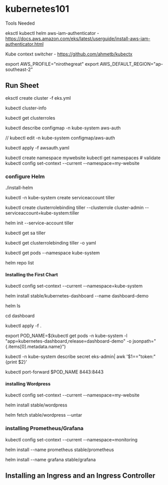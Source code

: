 # kubernetes101


Tools Needed

eksctl
kubectl
helm
aws-iam-authenticator  - https://docs.aws.amazon.com/eks/latest/userguide/install-aws-iam-authenticator.html


Kube context switcher - https://github.com/ahmetb/kubectx

export AWS_PROFILE="nirothegreat"
export AWS_DEFAULT_REGION="ap-southeast-2"

## Run Sheet ##

eksctl create cluster -f eks.yml 


kubectl cluster-info


kubectl get clusterroles

kubectl describe configmap -n kube-system aws-auth

// kubectl edit -n kube-system configmap/aws-auth

kubectl apply -f awsauth.yaml


kubectl create namespace mywebsite
kubectl get namespaces # validate 
kubectl config set-context --current --namespace=my-website

### configure Helm

./install-helm

kubectl -n kube-system create serviceaccount tiller

kubectl create clusterrolebinding tiller --clusterrole cluster-admin --serviceaccount=kube-system:tiller

helm init --service-account tiller


kubectl get sa tiller

kubectl get  clusterrolebinding tiller -o yaml

kubectl get pods --namespace kube-system

helm repo list

#### Installing the First Chart

kubectl config set-context --current --namespace=kube-system

helm install stable/kubernetes-dashboard --name dashboard-demo

helm ls

cd dashboard

kubectl apply -f .

export POD_NAME=$(kubectl get pods -n kube-system -l "app=kubernetes-dashboard,release=dashboard-demo" -o jsonpath="{.items[0].metadata.name}")

kubectl -n kube-system describe secret eks-admin| awk '$1=="token:"{print $2}'

kubectl port-forward $POD_NAME 8443:8443


#### installing Wordpress

kubectl config set-context --current --namespace=my-website

helm install stable/wordpress

helm fetch  stable/wordpress --untar


### installing Prometheus/Grafana

kubectl config set-context --current --namespace=monitoring

helm install --name prometheus stable/prometheus

helm install --name grafana stable/grafana


## Installing an Ingress and an Ingress Controller


